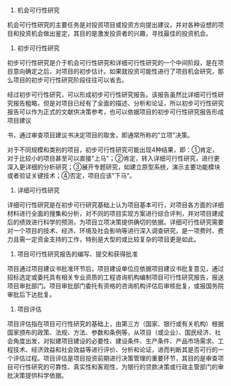 
1. 机会可行性研究

机会可行性研究的主要任务是对投资项目或投资方向提出建议，并对各种设想的项目和投资机会做出鉴定，其目的是激发投资者的兴趣，寻找最佳的投资机会。

1. 初步可行性研究

初步可行性研究是介于机会可行性研究和详细可行性研究的一个中间阶段，是在项目意向确定之后，对项目的初步估计。如果就投资可能性进行了项目机会研究，那么项目的初步可行性研究阶段往往可以省去。

经过初步可行性研究，可以形成初步可行性研究报告。该报告虽然比详细可行性研究报告粗略，但是对项目已经有了全面的描述、分析和论证，所以初步可行性研究报告可以作为正式的文献供决策参考，也可以依据项目的初步可行性研究报告形成项目建议

书，通过审查项目建议书决定项目的取舍，即通常所称的"立项"决策。

对于不同规模和类别的项目，初步可行性研究可能出现4种结果，即：①肯定，对于比较小的项目甚至可以直接"上马"；②肯定，转入详细可行性研究，进行更深入更详细的分析研究；③展开专题研究，如建立原型系统，演示主要功能模块或者验证关键技术；④否定，项目应该"下马"。

1. 详细可行性研究

详细可行性研究是在初步可行研究基础上认为项目基本可行，对项目各方面的详细材料进行全面的搜集和分析，对不同的项目实现方案进行综合评判，并对项目建成后的绩效进行科学的预测，为项目立项决策提供确切的依据。详细可行性研究需要对一个项目的技术、经济、环境及社会影响等进行深入调查研究，是一项费时、费力且需一定资金支持的工作，特别是大型的或比较复杂的项目更是如此。

1. 项目可行性研究报告的编写、提交和获得批准

项目通过项目建议书批准环节后，项目建设单位应依据项目建议书批复意见，通过招标选定或委托具有相关专业资质的工程咨询机构编制项目可行性研究报告，报送项目审批部门。项目审批部门委托有资格的咨询机构评估后审核批复，或报国务院审批后下达批复。

1. 项目评估

项目评估指在项目可行性研究的基础上，由第三方（国家、银行或有关机构）根据国家颁布的政策、法规、方法、参数和条例等，从项目（或企业）、国民经济、社会角度出发，对拟建项目建设的必要性、建设条件、生产条件、产品市场需求、工程技术、经济效益和社会效益等进行评价、分析和论证，进而判断其是否可行的一个评估过程。项目评估是项目投资前期进行决策管理的重要环节，其目的是审查项目可行性研究的可靠性、真实性和客观性，为银行的贷款决策或行政主管部门的审批决策提供科学依据。
